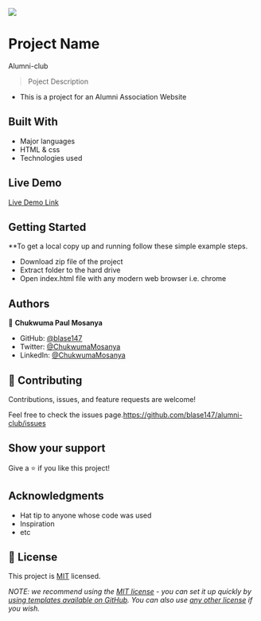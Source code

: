 ![](https://img.shields.io/badge/Microverse-blueviolet)

# Project Name
Alumni-club

>Poject Description
- This is a project for an Alumni Association Website


## Built With

- Major languages
- HTML & css
- Technologies used

## Live Demo 

[Live Demo Link](https://blase147.github.io/alumni-club/)


## Getting Started

**To get a local copy up and running follow these simple example steps.
- Download zip file of the project
- Extract folder to the hard drive
- Open index.html file with any modern web browser i.e. chrome



## Authors

👤 **Chukwuma Paul Mosanya**
- GitHub: [@blase147](https://github.com/blase147)
- Twitter: [@ChukwumaMosanya](https://twitter.com/ChukwumaMosanya)
- LinkedIn: [@ChukwumaMosanya](https://www.linkedin.com/in/chukwuma-mosanya-34645388)


## 🤝 Contributing

Contributions, issues, and feature requests are welcome!

Feel free to check the issues page.https://github.com/blase147/alumni-club/issues


## Show your support

Give a ⭐️ if you like this project!

## Acknowledgments

- Hat tip to anyone whose code was used
- Inspiration
- etc

## 📝 License

This project is [MIT](./LICENSE) licensed.

_NOTE: we recommend using the [MIT license](https://choosealicense.com/licenses/mit/) - you can set it up quickly by [using templates available on GitHub](https://docs.github.com/en/communities/setting-up-your-project-for-healthy-contributions/adding-a-license-to-a-repository). You can also use [any other license](https://choosealicense.com/licenses/) if you wish._
